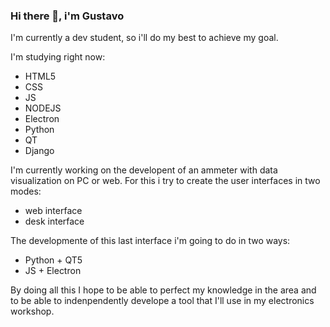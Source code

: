 ### Hi there 👋, i'm Gustavo

I'm currently a dev student, so i'll do my best to achieve my goal.

I'm studying right now:
  * HTML5
  * CSS
  * JS
  * NODEJS
  * Electron
  * Python
  * QT
  * Django

I'm currently working on the developent of an ammeter with data visualization on PC or web.
For this i try to create  the user interfaces in two modes: 
  * web interface 
  * desk interface

The developmente of this last interface i'm going to do in two ways:
  * Python + QT5
  * JS + Electron

By doing all this I hope to be able to perfect my knowledge in the area and to be able to indenpendently develope a tool that I'll use in my electronics workshop.

<!--
**chulkx/chulkx** is a ✨ _special_ ✨ repository because its `README.md` (this file) appears on your GitHub profile.

Here are some ideas to get you started:

- 🔭 I’m currently working on ...
- 🌱 I’m currently learning ...
- 👯 I’m looking to collaborate on ...
- 🤔 I’m looking for help with ...
- 💬 Ask me about ...
- 📫 How to reach me: ...
- 😄 Pronouns: ...
- ⚡ Fun fact: ...
-->
